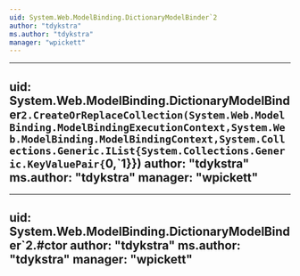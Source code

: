 ```yaml
---
uid: System.Web.ModelBinding.DictionaryModelBinder`2
author: "tdykstra"
ms.author: "tdykstra"
manager: "wpickett"
---
```


---
uid: System.Web.ModelBinding.DictionaryModelBinder`2.CreateOrReplaceCollection(System.Web.ModelBinding.ModelBindingExecutionContext,System.Web.ModelBinding.ModelBindingContext,System.Collections.Generic.IList{System.Collections.Generic.KeyValuePair{`0,`1}})
author: "tdykstra"
ms.author: "tdykstra"
manager: "wpickett"
---

---
uid: System.Web.ModelBinding.DictionaryModelBinder`2.#ctor
author: "tdykstra"
ms.author: "tdykstra"
manager: "wpickett"
---
